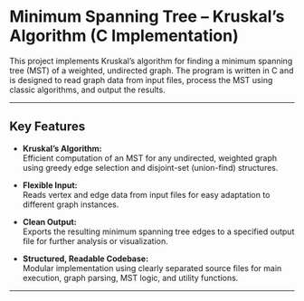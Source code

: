 # Minimum Spanning Tree – Kruskal’s Algorithm (C Implementation)

This project implements Kruskal’s algorithm for finding a minimum spanning tree (MST) of a weighted, undirected graph. The program is written in C and is designed to read graph data from input files, process the MST using classic algorithms, and output the results.

---

## Key Features

- **Kruskal’s Algorithm:**  
  Efficient computation of an MST for any undirected, weighted graph using greedy edge selection and disjoint-set (union-find) structures.

- **Flexible Input:**  
  Reads vertex and edge data from input files for easy adaptation to different graph instances.

- **Clean Output:**  
  Exports the resulting minimum spanning tree edges to a specified output file for further analysis or visualization.

- **Structured, Readable Codebase:**  
  Modular implementation using clearly separated source files for main execution, graph parsing, MST logic, and utility functions.

---
